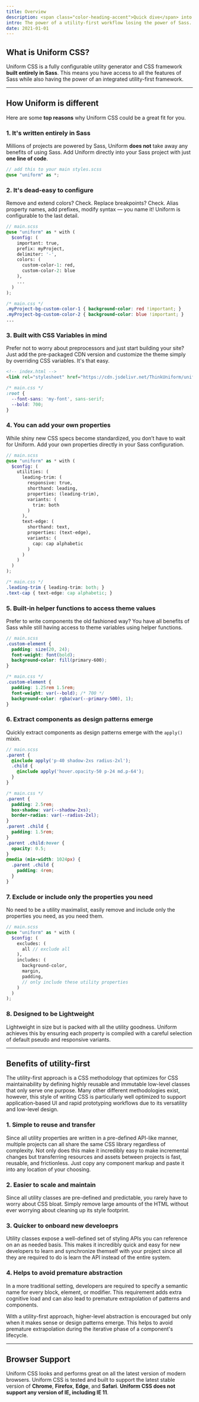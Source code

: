 ```yaml
---
title: Overview
description: <span class="color-heading-accent">Quick dive</span> into Uniform CSS and its features ✌️
intro: The power of a utility-first workflow losing the power of Sass.
date: 2021-01-01
---
```


## What is Uniform CSS?

Uniform CSS is a fully configurable utility generator and CSS framework **built entirely in Sass**. This means you have access to all the features of Sass while also having the power of an integrated utility-first framework.


---

## How Uniform is different

Here are some **top reasons** why Uniform CSS could be a great fit for you.

### 1. It's written entirely in Sass

Millions of projects are powered by Sass, Uniform **does not** take away any benefits of using Sass. Add Uniform directly into your Sass project with just **one line of code**.

```scss
// add this to your main styles.scss
@use "uniform" as *;
```

### 2. It's dead-easy to configure

Remove and extend colors? Check. Replace breakpoints? Check. Alias property names, add prefixes, modify syntax &mdash; you name it! Uniform is configurable to the last detail.

```scss
// main.scss
@use "uniform" as * with (
  $config: (
    important: true,
    prefix: myProject,
    delimiter: '-',
    colors: (
      custom-color-1: red,
      custom-color-2: blue
    ),
    ...
  )
);
```

```css
/* main.css */
.myProject-bg-custom-color-1 { background-color: red !important; }
.myProject-bg-custom-color-2 { background-color: blue !important; }
...
```

### 3. Built with CSS Variables in mind

Prefer not to worry about preprocessors and just start building your site? Just add the pre-packaged CDN version and customize the theme simply by overriding CSS variables. It's that easy.

```html
<!-- index.html -->
<link rel="stylesheet" href="https://cdn.jsdelivr.net/ThinkUniform/uniformcss/css/uniform.min.css" />
```

```css
/* main.css */
:root {
  --font-sans: 'my-font', sans-serif;
  --bold: 700;
}
```

### 4. You can add your own properties

While shiny new CSS specs become standardized, you don’t have to wait for Uniform. Add your own properties directly in your Sass configuration.

```scss
// main.scss
@use "uniform" as * with (
  $config: (
    utilities: (
      leading-trim: (
        responsive: true,
        shorthand: leading,
        properties: (leading-trim),
        variants: (
          trim: both
        )
      ),
      text-edge: (
        shorthand: text,
        properties: (text-edge),
        variants: (
          cap: cap alphabetic
        )
      )
    )
  )
);
```

```css
/* main.css */
.leading-trim { leading-trim: both; }
.text-cap { text-edge: cap alphabetic; }
```

### 5. Built-in helper functions to access theme values

Prefer to write components the old fashioned way? You have all benefits of Sass while still having access to theme variables using helper functions.

```scss
// main.scss
.custom-element {
  padding: size(20, 24);
  font-weight: font(bold);
  background-color: fill(primary-600);
}
```

```css
/* main.css */
.custom-element {
  padding: 1.25rem 1.5rem;
  font-weight: var(--bold); /* 700 */
  background-color: rgba(var(--primary-500), 1);
}
```

### 6. Extract components as design patterns emerge

Quickly extract components as design patterns emerge with the `apply()` mixin.

```scss
// main.scss
.parent {
  @include apply('p-40 shadow-2xs radius-2xl');
  .child {
    @include apply('hover.opacity-50 p-24 md.p-64');
  }
}
```

```css
/* main.css */
.parent {
  padding: 2.5rem;
  box-shadow: var(--shadow-2xs);
  border-radius: var(--radius-2xl);
}
.parent .child {
  padding: 1.5rem;
}
.parent .child:hover {
  opacity: 0.5;
}
@media (min-width: 1024px) {
  .parent .child {
    padding: 4rem;
  }
}
```

### 7. Exclude or include only the properties you need

No need to be a utility maximalist, easily remove and include only the properties you need, as you need them.

```scss
// main.scss
@use "uniform" as * with (
  $config: (
    excludes: (
      all // exclude all
    ),
    includes: (
      background-color, 
      margin, 
      padding,
      // only include these utility properties
    )
  )
);
```

### 8. Designed to be Lightweight

Lightweight in size but is packed with all the utility goodness. Uniform achieves this by ensuring each property is compiled with a careful selection of default pseudo and responsive variants.

---

## Benefits of utility-first

The utility-first approach is a CSS methodology that optimizes for CSS maintainability by defining highly reusable and immutable low-level classes that only serve one purpose. Many other different methodologies exist, however, this style of writing CSS is particularly well optimized to support application-based UI and rapid prototyping workflows due to its versatility and low-level design.

### 1. Simple to reuse and transfer

Since all utility properties are written in a pre-defined API-like manner, multiple projects can all share the same CSS library regardless of complexity. Not only does this make it incredibly easy to make incremental changes but transferring resources and assets between projects is fast, reusable, and frictionless. Just copy any component markup and paste it into any location of your choosing.

### 2. Easier to scale and maintain

Since all utility classes are pre-defined and predictable, you rarely have to worry about CSS bloat. Simply remove large amounts of the HTML without ever worrying about cleaning up its style footprint.

### 3. Quicker to onboard new develoeprs

Utility classes expose a well-defined set of styling APIs you can reference on an as needed basis. This makes it incredibly quick and easy for new developers to learn and synchronize themself with your project since all they are required to do is learn the API instead of the entire system.

### 4. Helps to avoid premature abstraction

In a more traditional setting, developers are required to specify a semantic name for every block, element, or modifier. This requirement adds extra cognitive load and can also lead to premature extrapolation of patterns and components.

With a utility-first approach, higher-level abstraction is encouraged but only when it makes sense or design patterns emerge. This helps to avoid premature extrapolation during the iterative phase of a component's lifecycle.

---

## Browser Support

Uniform CSS looks and performs great on all the latest version of modern browsers. Uniform CSS is tested and built to support the latest stable version of **Chrome**, **Firefox**, **Edge**, and **Safari**. **Uniform CSS does not support any version of IE, including IE 11**.